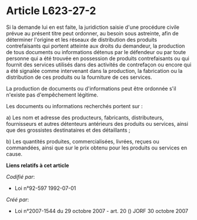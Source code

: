 # Article L623-27-2

Si la demande lui en est faite, la juridiction saisie d'une procédure civile prévue au présent titre peut ordonner, au besoin
sous astreinte, afin de déterminer l'origine et les réseaux de distribution des produits contrefaisants qui portent atteinte
aux droits du demandeur, la production de tous documents ou informations détenus par le défendeur ou par toute personne qui a
été trouvée en possession de produits contrefaisants ou qui fournit des services utilisés dans des activités de contrefaçon
ou encore qui a été signalée comme intervenant dans la production, la fabrication ou la distribution de ces produits ou la
fourniture de ces services.

La production de documents ou d'informations peut être ordonnée s'il n'existe pas d'empêchement légitime.

Les documents ou informations recherchés portent sur :

a) Les nom et adresse des producteurs, fabricants, distributeurs, fournisseurs et autres détenteurs antérieurs des produits
ou services, ainsi que des grossistes destinataires et des détaillants ;

b) Les quantités produites, commercialisées, livrées, reçues ou commandées, ainsi que sur le prix obtenu pour les produits ou
services en cause.

**Liens relatifs à cet article**

_Codifié par_:

  - Loi n°92-597 1992-07-01

_Créé par_:

  - Loi n°2007-1544 du 29 octobre 2007 - art. 20 () JORF 30 octobre 2007
